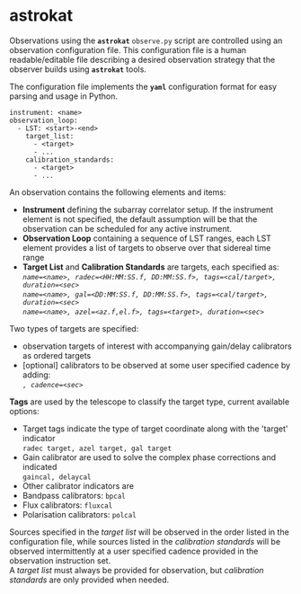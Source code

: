 # astrokat

Observations using the **`astrokat`** `observe.py` script are controlled using an observation configuration file. This configuration file is a human readable/editable file describing a desired observation strategy that the observer builds using **`astrokat`** tools.

The configuration file implements the **`yaml`** configuration format for easy parsing and usage in Python.   
```
instrument: <name>
observation_loop:
  - LST: <start>-<end>
    target_list:
      - <target>
      - ...
    calibration_standards:
      - <target>
      - ...
```

An observation contains the following elements and items:
* **Instrument** defining the subarray correlator setup. If the instrument element is not specified, the default assumption will be that the observation can be scheduled for any active instrument.
* **Observation Loop** containing a sequence of LST ranges, each LST element provides a list of targets to observe over that sidereal time range
* **Target List** and **Calibration Standards** are targets, each specified as:   
_`name=<name>, radec=<HH:MM:SS.f, DD:MM:SS.f>, tags=<cal/target>, duration=<sec>`_   
_`name=<name>, gal=<DD:MM:SS.f, DD:MM:SS.f>, tags=<cal/target>, duration=<sec>`_   
_`name=<name>, azel=<az.f,el.f>, tags=<target>, duration=<sec>`_   

Two types of targets are specified:
* observation targets of interest with accompanying gain/delay calibrators as ordered targets
* [optional] calibrators to be observed at some user specified cadence by adding:   
_`, cadence=<sec>`_

**Tags** are used by the telescope to classify the target type, current available options:
* Target tags indicate the type of target coordinate along with the 'target' indicator   
`radec target, azel target, gal target`
* Gain calibrator are used to solve the complex phase corrections and indicated   
`gaincal, delaycal`
* Other calibrator indicators are
 * Bandpass calibrators: `bpcal`
 * Flux calibrators: `fluxcal`
 * Polarisation calibrators: `polcal`

Sources specified in the _target list_ will be observed in the order listed in the configuration file, while sources listed in the _calibration standards_ will be observed intermittently at a user specified cadence provided in the observation instruction set.   
A _target list_ must always be provided for observation, but _calibration standards_ are only provided when needed.
